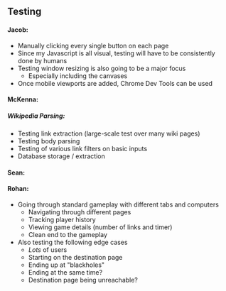 ## Testing

#### Jacob:
 - Manually clicking every single button on each page
 - Since my Javascript is all visual, testing will have to be consistently done by humans
 - Testing window resizing is also going to be a major focus
   - Especially including the canvases
 - Once mobile viewports are added, Chrome Dev Tools can be used

#### McKenna:
##### Wikipedia Parsing:
  - Testing link extraction (large-scale test over many wiki pages)
  - Testing body parsing
  - Testing of various link filters on basic inputs
  - Database storage / extraction

#### Sean:

#### Rohan:
- Going through standard gameplay with different tabs and computers
  - Navigating through different pages
  - Tracking player history
  - Viewing game details (number of links and timer)
  - Clean end to the gameplay
- Also testing the following edge cases
  - *Lots* of users
  - Starting on the destination page
  - Ending up at "blackholes"
  - Ending at the same time?
  - Destination page being unreachable?

